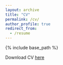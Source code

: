 ```yaml
---
layout: archive
title: "CV"
permalink: /cv/
author_profile: true
redirect_from:
  - /resume
---
```


{% include base_path %}

Download CV [here](https://marwa38.github.io/blob/files/cv.pdf)

<!--# 
# Education
# ======
# * B.S. in GitHub, GitHub University, 2012
# * M.S. in Jekyll, GitHub University, 2014
# * Ph.D in Version Control Theory, GitHub University, 2018 (expected)
# 
# Work experience
# ======
# * Summer 2015: Research Assistant
#   * Github University
#   * Duties included: Tagging issues
#   * Supervisor: Professor Git
# 
# * Fall 2015: Research Assistant
#   * Github University
#   * Duties included: Merging pull requests
#   * Supervisor: Professor Hub
#   
# Skills
# ======
# * Skill 1
# * Skill 2
#   * Sub-skill 2.1
#   * Sub-skill 2.2
#   * Sub-skill 2.3
# * Skill 3
# 
# Publications
# ======
#   <ul>{% for post in site.publications %}
#     {% include archive-single-cv.html %}
#   {% endfor %}</ul>
#   
# Talks
# ======
#   <ul>{% for post in site.talks %}
#     {% include archive-single-talk-cv.html %}
#   {% endfor %}</ul>
#   
# Teaching
# ======
#   <ul>{% for post in site.teaching %}
#     {% include archive-single-cv.html %}
#   {% endfor %}</ul>
#   
# Service and leadership
# ======
# * Currently signed in to 43 different slack teams -->

